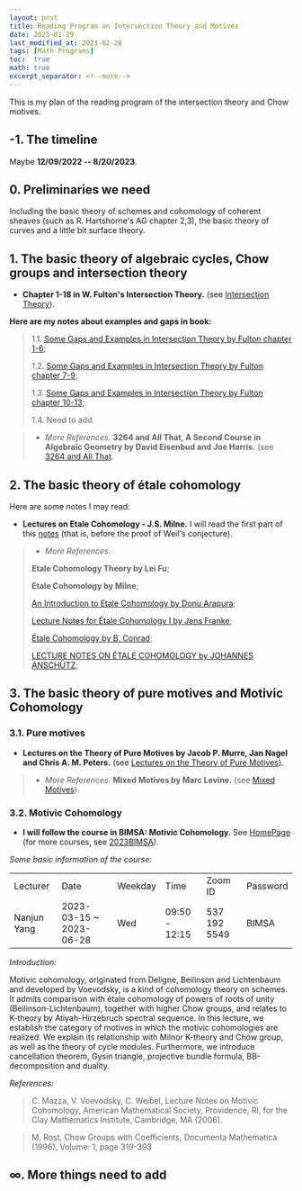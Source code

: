 ```yaml
---
layout: post
title: Reading Program on Intersection Theory and Motives
date: 2023-01-29
last_modified_at: 2023-02-28
tags: [Math Programs]
toc:  true
math: true
excerpt_separator: <!--more-->
---
```

This is my plan of the reading program of the intersection theory and Chow motives.

<!--more-->

## -1. The timeline

Maybe **12/09/2022 -- 8/20/2023**.

## 0. Preliminaries we need
Including the basic theory of schemes and cohomology of coherent sheaves (such as R. Hartshorne's AG chapter 2,3), the basic theory of curves and a little bit surface theory.

## 1. The basic theory of algebraic cycles, Chow groups and intersection theory
+ **Chapter 1-18 in W. Fulton's Intersection Theory.** (see [Intersection Theory](https://link.springer.com/book/10.1007/978-1-4612-1700-8)).

**Here are my notes about examples and gaps in book:**

> 1.1. [Some Gaps and Examples in Intersection Theory by Fulton chapter 1-6](https://dvlxlwz.github.io/2022/12/12/Some-Gaps-and-Examples-in-Intersection-Theory-by-Fulton-I/);
> 
> 1.2. [Some Gaps and Examples in Intersection Theory by Fulton chapter 7-9](https://dvlxlwz.github.io/2022/12/28/Some-Gaps-and-Examples-in-Intersection-Theory-by-Fulton-II/);
> 
> 1.3. [Some Gaps and Examples in Intersection Theory by Fulton chapter 10-13](https://dvlxlwz.github.io/2023/01/19/Some-Gaps-and-Examples-in-Intersection-Theory-by-Fulton-III/);
> 
> 1.4. Need to add.

> + *More References.*
>  **3264 and All That, A Second Course in Algebraic Geometry by David Eisenbud and Joe Harris.** (see [3264 and All That](https://www.cambridge.org/core/books/3264-and-all-that/DC062983CC5F8B7CDD37CFEBCCA5FEA4).

## 2. The basic theory of étale cohomology
Here are some notes I may read:

+ **Lectures on Etale Cohomology - J.S. Milne.** I will read the first part of this [notes](https://www.jmilne.org/math/CourseNotes/LEC.pdf) (that is, before the proof of Weil's conjecture).

> + *More References.*
> 
>  **Etale Cohomology Theory by Lei Fu**;
>
>  **Etale Cohomology by Milne**;
>  
> [An Introduction to Etale Cohomology by Donu Arapura](https://www.math.purdue.edu/~arapura/preprints/etale.pdf);
>
> [Lecture Notes for Étale Cohomology I by Jens Franke](https://florianadler.github.io/AlgebraBonn/EtaleI.pdf);
>
> [Étale Cohomology by B. Conrad](http://math.stanford.edu/~conrad/Weil2seminar/Notes/etnotes.pdf);
>
> [LECTURE NOTES ON ÉTALE COHOMOLOGY by JOHANNES ANSCHÜTZ](https://www.math.uni-bonn.de/people/ja/etcoh/lecture_notes_etale_cohomology.pdf);

## 3. The basic theory of pure motives and Motivic Cohomology
### 3.1. Pure motives
+ **Lectures on the Theory of Pure Motives by Jacob P. Murre, Jan Nagel and Chris A. M. Peters.** (see [Lectures on the Theory of Pure Motives](https://bookstore.ams.org/view?ProductCode=ULECT/61)).

> + *More References.*
>  **Mixed Motives by Marc Levine.** (see [Mixed Motives](https://bookstore.ams.org/view?ProductCode=SURV/57)).

### 3.2. Motivic Cohomology
+ **I will follow the course in BIMSA: Motivic Cohomology.** See [HomePage](https://bimsa.net:10000/activity/motcoh/) (for more courses, see [2023BIMSA](https://bimsa.net:10000/course.php)).

*Some basic information of the course:*

<table>
  <tbody>
    <tr>
      <td>Lecturer</td>
      <td>Date</td>
      <td>Weekday	</td>
      <td>Time	</td>
      <td>Zoom ID	</td>
      <td>Password	</td>
    </tr>
    <tr>
      <td>Nanjun Yang</td>
      <td>2023-03-15 ~ 2023-06-28</td>
      <td>Wed</td>
      <td>09:50	- 12:15</td>
      <td>537 192 5549</td>
      <td>BIMSA</td>
    </tr>
  </tbody>
</table>

*Introduction:*

Motivic cohomology, originated from Deligne, Beilinson and Lichtenbaum and developed by Voevodsky, is a kind of cohomology theory on schemes. It admits comparison with étale cohomology of powers of roots of unity (Beilinson-Lichtenbaum), together with higher Chow groups, and relates to K-theory by Atiyah-Hirzebruch spectral sequence.
In this lecture, we establish the category of motives in which the motivic cohomologies are realized. We explain its relationship with Milnor K-theory and Chow group, as well as the theory of cycle modules. Furthermore, we introduce cancellation theorem, Gysin triangle, projective bundle formula, BB-decomposition and duality.

*References:*

> C. Mazza, V. Voevodsky, C. Weibel, Lecture Notes on Motivic Cohomology, American Mathematical Society, Providence, RI, for the Clay Mathematics Institute, Cambridge, MA (2006).

> M. Rost, Chow Groups with Coefficients, Documenta Mathematica (1996), Volume: 1, page 319-393

## $\infty$. More things need to add

